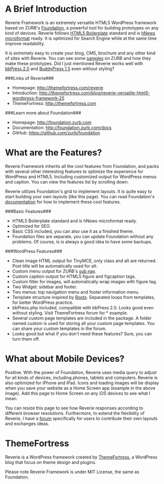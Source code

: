 A Brief Introduction
====================
Reverie Framework is an extremely versatile HTML5 WordPress framework based on ZURB's [Foundation](http://foundation.zurb.com), a powerful tool for building prototypes on any kind of devices. Reverie follows [HTML5 Boilerplate](http://html5boilerplate.com) standard and is [hNews microformat](https://www.readability.com/publishers/guidelines) ready. It is optimized for Search Engine while at the same time improve readability.

It is extremely easy to create your blog, CMS, brochure and any other kind of sites with Reverie. You can see some [samples](http://foundation.zurb.com/prototyping.php) on ZURB and how they make these prototypes. Did I just mentioned Reverie works well with [bbPress 2.0](http://bbpress.org/) and [BuddyPress 1.5](http://buddypress.org/) even without styling?

###Links of Reverie###
* Homepage:      http://themefortress.com/reverie
* Introduction:  http://themefortress.com/blog/reverie-versatile-html5-wordpress-framework-25
* ThemeFortress: http://themefortress.com

###Learn more about Foundation###
* Homepage:      http://foundation.zurb.com  
* Documentation: http://foundation.zurb.com/docs  
* GitHub:        https://github.com/zurb/foundation

What are the Features?
======================
Reverie Framework inherits all the cool features from Foundation, and packs with several other interesting features to optimize the experience for WordPress and HTML5. Including customized output for WordPress menus and caption. You can view the features list by scrolling down.

Reverie utilizes Foundation's grid to implement layouts. It is quite easy to start building your own layouts (like this page). You can read Foundation's [documentation](http://foundation.zurb.com/docs/grid.php) for how to implement these cool features.

###Basic Features###
* HTML5 Boilerplate standard and is hNews microformat ready.
* Optimized for SEO.
* Basic CSS included, you can also use it as a finished theme.
* Foundation files are separate, you can update Foundation without any problems. Of course, is is always a good idea to have some backups.

###WordPress Features###
* Clean image HTML output for TinyMCE, only class and alt are returned. Post title will be automatically used for alt.
* Custom menu output for ZURB's [sub nav](http://www.zurb.com/blog_uploads/0000/0597/index.html).
* Custom caption output for HTML5 figure and figcaption tags.
* Custom filter for images, will automatically wrap images with figure tag.
* Two Widget: sidebar and footer.
* Two menus: top navigation menu and footer information menu.
* Template structure inspired by [Roots](http://www.rootstheme.com/). Separated loops from templates, for better WordPress practice.
* bbPress.php included, compatible with bbPress 2.0. Looks good even without styling. Visit ThemeFortress forum for * example.
* Several custom page templates are included in the package. A folder named custom is used for storing all your custom page templates. You can share your custom templates in the forum.
* Looks good but what if you don't need these features? Sure, you can turn them off.

What about Mobile Devices?
==========================
Positive. With the power of Foundation, Reverie uses media query to adjust for all kinds of devices, including phones, tablets and computers. Reverie is also optimized for iPhone and iPad. Icons and loading images will be display when you save your website as a Home Screen app (example in the above image). Add this page to Home Screen on any iOS devices to see what I mean.

You can resize this page to see how Reverie responses according to different browser resolutions. Furthermore, to extend the flexibility of Reverie, I have a [forum](http://themefortress.com/discuss/forum/reverietheme/) specifically for users to contribute their own layouts and exchanges ideas.

ThemeFortress
=============
Reverie is a WordPress framework created by [ThemeFortress](http://themefortress.com), a WordPress blog that focus on theme design and plugins.

Please note Reverie Framework is under MIT License, the same as Foundation.

